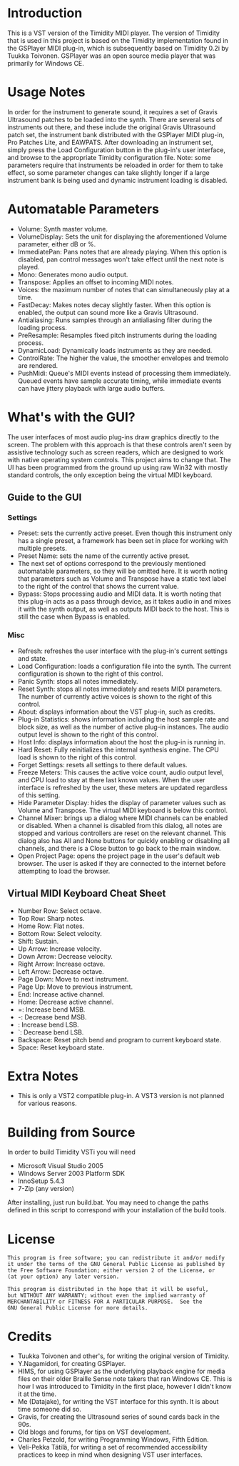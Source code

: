 # Introduction
This is a VST version of the Timidity MIDI player. The version of Timidity that is used in this project is based on the Timidity implementation found in the GSPlayer MIDI plug-in, which is subsequently based on Timidity 0.2i by Tuukka Toivonen. GSPlayer was an open source media player that was primarily for Windows CE.

# Usage Notes
In order for the instrument to generate sound, it requires a set of Gravis Ultrasound patches to be loaded into the synth. There are several sets of instruments out there, and these include the original Gravis Ultrasound patch set, the instrument bank distributed with the GSPlayer MIDI plug-in, Pro Patches Lite, and EAWPATS. After downloading an instrument set, simply press the Load Configuration button in the plug-in's user interface, and browse to the appropriate Timidity configuration file. Note: some parameters require that instruments be reloaded in order for them to take effect, so some parameter changes can take slightly longer if a large instrument bank is being used and dynamic instrument loading is disabled.

# Automatable Parameters

* Volume: Synth master volume.
* VolumeDisplay: Sets the unit for displaying the aforementioned Volume parameter, either dB or %.
* ImmediatePan: Pans notes that are already playing. When this option is disabled, pan control messages won't take effect until the next note is played.
* Mono: Generates mono audio output.
* Transpose: Applies an offset to incoming MIDI notes.
* Voices: the maximum number of notes that can simultaneously play at a time.
* FastDecay: Makes notes decay slightly faster. When this option is enabled, the output can sound more like a Gravis Ultrasound.
* Antialiasing: Runs samples through an antialiasing filter during the loading process.
* PreResample: Resamples fixed pitch instruments during the loading process.
* DynamicLoad: Dynamically loads instruments as they are needed.
* ControlRate: The higher the value, the smoother envelopes and tremolo are rendered.
* PushMidi: Queue's MIDI events instead of processing them immediately. Queued events have sample accurate timing, while immediate events can have jittery playback with large audio buffers.

# What's with the GUI?
The user interfaces of most audio plug-ins draw graphics directly to the screen. The problem with this approach is that these controls aren't seen by assistive technology such as screen readers, which are designed to work with native operating system controls. This project aims to change that. The UI has been programmed from the ground up using raw Win32 with mostly standard controls, the only exception being the virtual MIDI keyboard.

## Guide to the GUI

### Settings

* Preset: sets the currently active preset. Even though this instrument only has a single preset, a framework has been set in place for working with multiple presets.
* Preset Name: sets the name of the currently active preset.
* The next set of options correspond to the previously mentioned automatable parameters, so they will be omitted here. It is worth noting that parameters such as Volume and Transpose have a static text label to the right of the control that shows the current value.
* Bypass: Stops processing audio and MIDI data. It is worth noting that this plug-in acts as a pass through device, as it takes audio in and mixes it with the synth output, as well as outputs MIDI back to the host. This is still the case when Bypass is enabled.

### Misc

* Refresh: refreshes the user interface with the plug-in's current settings and state.
* Load Configuration: loads a configuration file into the synth. The current configuration is shown to the right of this control.
* Panic Synth: stops all notes immediately.
* Reset Synth: stops all notes immediately and resets MIDI parameters. The number of currently active voices is shown to the right of this control.
* About: displays information about the VST plug-in, such as credits.
* Plug-in Statistics: shows information including the host sample rate and block size, as well as the number of active plug-in instances. The audio output level is shown to the right of this control.
* Host Info: displays information about the host the plug-in is running in.
* Hard Reset: Fully reinitializes the internal synthesis engine. The CPU load is shown to the right of this control.
* Forget Settings: resets all settings to there default values.
* Freeze Meters: This causes the active voice count, audio output level, and CPU load to stay at there last known values. When the user interface is refreshed by the user, these meters are updated regardless of this setting.
* Hide Parameter Display: hides the display of parameter values such as Volume and Transpose. The virtual MIDI keyboard is below this control.
* Channel Mixer: brings up a dialog where MIDI channels can be enabled or disabled. When a channel is disabled from this dialog, all notes are stopped and various controllers are reset on the relevant channel. This dialog also has All and None buttons for quickly enabling or disabling all channels, and there is a Close button to go back to the main window.
* Open Project Page: opens the project page in the user's default web browser. The user is asked if they are connected to the internet before attempting to load the browser.

## Virtual MIDI Keyboard Cheat Sheet

* Number Row: Select octave.
* Top Row: Sharp notes.
* Home Row: Flat notes.
* Bottom Row: Select velocity.
* Shift: Sustain.
* Up Arrow: Increase velocity.
* Down Arrow: Decrease velocity.
* Right Arrow: Increase octave.
* Left Arrow: Decrease octave.
* Page Down: Move to next instrument.
* Page Up: Move to previous instrument.
* End: Increase active channel.
* Home: Decrease active channel.
* =: Increase bend MSB.
* -: Decrease bend MSB.
* \: Increase bend LSB.
* `: Decrease bend LSB.
* Backspace: Reset pitch bend and program to current keyboard state.
* Space: Reset keyboard state.

# Extra Notes

* This is only a VST2 compatible plug-in. A VST3 version is not planned for various reasons.

# Building from Source
In order to build Timidity VSTi you will need

* Microsoft Visual Studio 2005
* Windows Server 2003 Platform SDK
* InnoSetup 5.4.3
* 7-Zip (any version)

After installing, just run build.bat. You may need to change the paths defined in this script to correspond with your installation of the build tools.

# License
    This program is free software; you can redistribute it and/or modify
    it under the terms of the GNU General Public License as published by
    the Free Software Foundation; either version 2 of the License, or
    (at your option) any later version.

    This program is distributed in the hope that it will be useful,
    but WITHOUT ANY WARRANTY; without even the implied warranty of
    MERCHANTABILITY or FITNESS FOR A PARTICULAR PURPOSE.  See the
    GNU General Public License for more details.

# Credits

* Tuukka Toivonen and other's, for writing the original version of Timidity.
* Y.Nagamidori, for creating GSPlayer.
* HIMS, for using GSPlayer as the underlying playback engine for media files on their older Braille Sense note takers that ran Windows CE. This is how I was introduced to Timidity in the first place, however I didn't know it at the time.
* Me (Datajake), for writing the VST interface for this synth. It is about time someone did so.
* Gravis, for creating the Ultrasound series of sound cards back in the 90s.
* Old blogs and forums, for tips on VST development.
* Charles Petzold, for writing Programming Windows, Fifth Edition.
* Veli-Pekka Tätilä, for writing a set of recommended accessibility practices to keep in mind when designing VST user interfaces.
